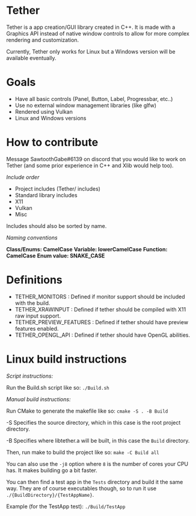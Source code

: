 # Tether
Tether is a app creation/GUI library created in C++. It is made with a Graphics API instead of native window controls to allow for more complex rendering and customization.

Currently, Tether only works for Linux but a Windows version will be available eventually.

# Goals
* Have all basic controls (Panel, Button, Label, Progressbar, etc..)
* Use no external window management libraries (like glfw)
* Rendered using Vulkan
* Linux and Windows versions

# How to contribute
Message SawtoothGabe#6139 on discord that you would like to work on Tether (and some prior experience in C++ and Xlib would help too).

*Include order*

* Project includes (Tether/ includes)
* Standard library includes
* X11
* Vulkan
* Misc

Includes should also be sorted by name.

*Naming conventions*

**Class/Enums: CamelCase**
**Variable: lowerCamelCase**
**Function: CamelCase**
**Enum value: SNAKE_CASE**

# Definitions
* TETHER_MONITORS : Defined if monitor support should be included with the build.
* TETHER_XRAWINPUT : Defined if tether should be compiled with X11 raw input support.
* TETHER_PREVIEW_FEATURES : Defined if tether should have preview features enabled.
* TETHER_OPENGL_API : Defined if tether should have OpenGL abilities. 

# Linux build instructions
*Script instructions:*

Run the Build.sh script like so: ```./Build.sh```

*Manual build instructions:*

Run CMake to generate the makefile like so: ```cmake -S . -B Build```

-S Specifies the source directory, which in this case is the root project directory.

-B Specifies where libtether.a will be built, in this case the ```Build``` directory.

Then, run make to build the project like so: ```make -C Build all```

You can also use the ```-j8``` option where ```8``` is the number of cores your CPU has. It makes building go a bit faster.

You can then find a test app in the ```Tests``` directory and build it the same way. They are of course executables though, so to run it use ```./{BuildDirectory}/{TestAppName}```. 

Example (for the TestApp test): ```./Build/TestApp```
